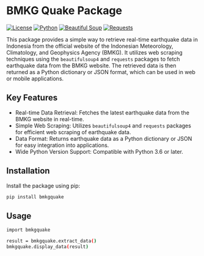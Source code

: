 # BMKG Quake Package

[![License](https://img.shields.io/badge/license-GNU%20General%20Public%20License%20v3-blue.svg)](https://www.gnu.org/licenses/gpl-3.0.en.html)
[![Python](https://img.shields.io/badge/python-3.7%20|%203.8%20|%203.9-blue)](https://www.python.org)
[![Beautiful Soup](https://img.shields.io/badge/Beautiful%20Soup-4-red)](https://pypi.org/project/beautifulsoup4/)
[![Requests](https://img.shields.io/badge/Requests-2.26.0-red)](https://pypi.org/project/requests/)

This package provides a simple way to retrieve real-time earthquake data in Indonesia from the official website of the Indonesian Meteorology, Climatology, and Geophysics Agency (BMKG). It utilizes web scraping techniques using the `beautifulsoup4` and `requests` packages to fetch earthquake data from the BMKG website. The retrieved data is then returned as a Python dictionary or JSON format, which can be used in web or mobile applications.

## Key Features

- Real-time Data Retrieval: Fetches the latest earthquake data from the BMKG website in real-time.
- Simple Web Scraping: Utilizes `beautifulsoup4` and `requests` packages for efficient web scraping of earthquake data.
- Data Format: Returns earthquake data as a Python dictionary or JSON for easy integration into applications.
- Wide Python Version Support: Compatible with Python 3.6 or later.

## Installation

Install the package using pip:

```bash
pip install bmkgquake
```

## Usage

```bash
import bmkgquake 

result = bmkgquake.extract_data()
bmkgquake.display_data(result)
```



